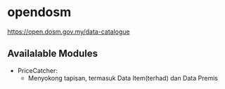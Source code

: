 # opendosm

https://open.dosm.gov.my/data-catalogue

## Availalable Modules
- PriceCatcher:
	- Menyokong tapisan, termasuk Data Item(terhad) dan Data Premis
